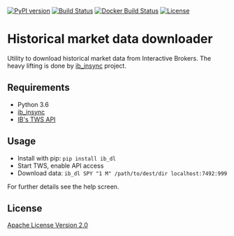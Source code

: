 [![PyPI version](https://badge.fury.io/py/ib_dl.svg)](https://badge.fury.io/py/ib_dl)
[![Build Status](https://api.travis-ci.org/tibkiss/ib_dl.svg?branch=maste´r)](https://travis-ci.org/tibkiss/ib_dl)
[![Docker Build Status](https://img.shields.io/docker/build/tibkiss/ib_dl.svg)](https://hub.docker.com/r/tibkiss/ib_dl/)
[![License](https://img.shields.io/badge/License-Apache%202.0-blue.svg)](https://opensource.org/licenses/Apache-2.0)

# Historical market data downloader 
Utility to download historical market data from Interactive Brokers.
The heavy lifting is done by [ib_insync](https://github.com/erdewit/ib_insync) project.

## Requirements
 * Python 3.6
 * [ib_insync](https://github.com/erdewit/ib_insync)
 * [IB's TWS API](http://interactivebrokers.github.io)
 
## Usage
 * Install with pip: `pip install ib_dl`
 * Start TWS, enable API access
 * Download data: `ib_dl SPY "1 M" /path/to/dest/dir localhost:7492:999`

For further details see the help screen.

## License
[Apache License Version 2.0](http://www.apache.org/licenses/)